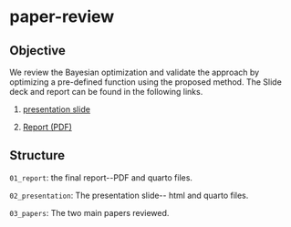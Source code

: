 # paper-review

## Objective

We review the Bayesian optimization and validate the approach by optimizing a pre-defined function using the proposed method.
The Slide deck and report can be found in the following links.

1. [presentation slide](https://heartofsaigon.github.io/paper-review/02_presentation/BO-spresentation.html#/title-slide)
 
2. [Report (PDF)](https://heartofsaigon.github.io/paper-review/01_report/final-project-report.pdf)

## Structure 

`01_report`: the final report--PDF and quarto files.

`02_presentation`: The presentation slide-- html and quarto files.

`03_papers`: The two main papers reviewed.





